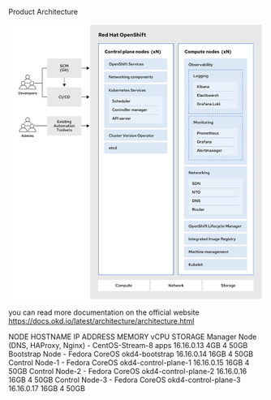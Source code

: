Product Architecture

![architecture](image.png)

you can read more documentation on the official website https://docs.okd.io/latest/architecture/architecture.html

NODE	                                                HOSTNAME	            IP ADDRESS	MEMORY	vCPU	STORAGE
Manager Node (DNS, HAProxy, Nginx) - CentOS-Stream-8	apps	                16.16.0.13	4GB	    4	    50GB
Bootstrap Node - Fedora CoreOS	                        okd4-bootstrap	        16.16.0.14	16GB	4	    50GB
Control Node-1 - Fedora CoreOS	                        okd4-control-plane-1	16.16.0.15	16GB	4	    50GB
Control Node-2 - Fedora CoreOS	                        okd4-control-plane-2	16.16.0.16	16GB	4	    50GB
Control Node-3 - Fedora CoreOS	                        okd4-control-plane-3	16.16.0.17	16GB	4	    50GB